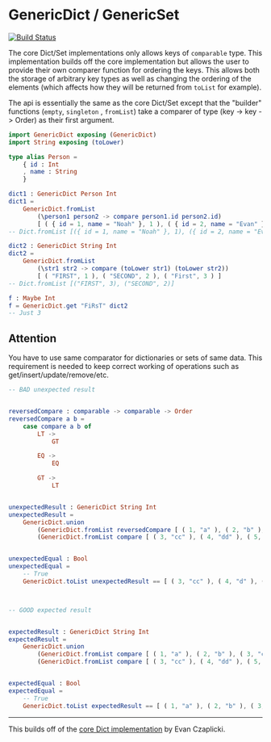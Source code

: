 # GenericDict / GenericSet

[![Build Status](https://travis-ci.org/robertjlooby/elm-generic-dict.svg?branch=master)](https://travis-ci.org/robertjlooby/elm-generic-dict)

The core Dict/Set implementations only allows keys of `comparable` type. This
implementation builds off the core implementation but allows the user to
provide their own comparer function for ordering the keys. This allows both the
storage of arbitrary key types as well as changing the ordering of the elements
(which affects how they will be returned from `toList` for example).

The api is essentially the same as the core Dict/Set except that the "builder"
functions (`empty`, `singleton` , `fromList`) take a comparer of type
(key -> key -> Order) as their first argument.


```elm
import GenericDict exposing (GenericDict)
import String exposing (toLower)

type alias Person =
    { id : Int
    , name : String
    }

dict1 : GenericDict Person Int
dict1 =
    GenericDict.fromList
        (\person1 person2 -> compare person1.id person2.id)
        [ ( { id = 1, name = "Noah" }, 1 ), ( { id = 2, name = "Evan" }, 2 ) ]
-- Dict.fromList [({ id = 1, name = "Noah" }, 1), ({ id = 2, name = "Evan" }, 2)]

dict2 : GenericDict String Int
dict2 =
    GenericDict.fromList
        (\str1 str2 -> compare (toLower str1) (toLower str2))
        [ ( "FIRST", 1 ), ( "SECOND", 2 ), ( "First", 3 ) ]
-- Dict.fromList [("FIRST", 3), ("SECOND", 2)]

f : Maybe Int
f = GenericDict.get "FiRsT" dict2
-- Just 3
```


## Attention

You have to use same comparator for dictionaries or sets of same data.
This requirement is needed to keep correct working of operations such as
get/insert/update/remove/etc.

```elm
-- BAD unexpected result


reversedCompare : comparable -> comparable -> Order
reversedCompare a b =
    case compare a b of
        LT ->
            GT

        EQ ->
            EQ

        GT ->
            LT


unexpectedResult : GenericDict String Int
unexpectedResult =
    GenericDict.union
        (GenericDict.fromList reversedCompare [ ( 1, "a" ), ( 2, "b" ), ( 3, "c" ), ( 4, "d" ) ])
        (GenericDict.fromList compare [ ( 3, "cc" ), ( 4, "dd" ), ( 5, "ee" ) ])


unexpectedEqual : Bool
unexpectedEqual =
    -- True
    GenericDict.toList unexpectedResult == [ ( 3, "cc" ), ( 4, "d" ), ( 5, "ee" ), ( 3, "c" ), ( 2, "b" ), ( 1, "a" ) ]



-- GOOD expected result


expectedResult : GenericDict String Int
expectedResult =
    GenericDict.union
        (GenericDict.fromList compare [ ( 1, "a" ), ( 2, "b" ), ( 3, "c" ), ( 4, "d" ) ])
        (GenericDict.fromList compare [ ( 3, "cc" ), ( 4, "dd" ), ( 5, "ee" ) ])


expectedEqual : Bool
expectedEqual =
    -- True
    GenericDict.toList expectedResult == [ ( 1, "a" ), ( 2, "b" ), ( 3, "c" ), ( 4, "d" ), ( 5, "ee" ) ]

```

---

This builds off of the [core Dict implementation][elm-core] by Evan Czaplicki.

[elm-core]: https://github.com/elm/core/tree/1.0.0
